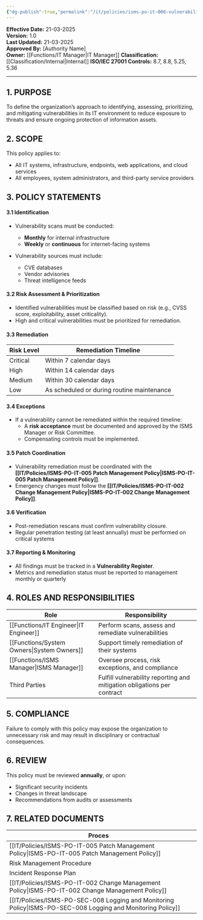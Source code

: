```yaml
---
{"dg-publish":true,"permalink":"/it/policies/isms-po-it-006-vulnerability-management-policy/","tags":["policy","vulnerability"],"noteIcon":"default"}
---
```


 **Effective Date:** 21-03-2025  
**Version:** 1.0  
**Last Updated:** 21-03-2025  
**Approved By:** [Authority Name]  
**Owner:** [[Functions/IT Manager\|IT Manager]]
**Classification:** [[Classification/Internal\|Internal]]
**ISO/IEC 27001 Controls:** 8.7, 8.8, 5.25, 5.36

---
## **1. PURPOSE**  
To define the organization’s approach to identifying, assessing, prioritizing, and mitigating vulnerabilities in its IT environment to reduce exposure to threats and ensure ongoing protection of information assets.
## **2. SCOPE**
This policy applies to:
- All IT systems, infrastructure, endpoints, web applications, and cloud services
- All employees, system administrators, and third-party service providers
 
## **3. POLICY STATEMENTS** 
#### 3.1 Identification
- Vulnerability scans must be conducted:
    - **Monthly** for internal infrastructure
    - **Weekly** or **continuous** for internet-facing systems
        
- Vulnerability sources must include:
    - CVE databases
    - Vendor advisories
    - Threat intelligence feeds
#### 3.2 Risk Assessment & Prioritization
- Identified vulnerabilities must be classified based on risk (e.g., CVSS score, exploitability, asset criticality).
- High and critical vulnerabilities must be prioritized for remediation.
#### 3.3 Remediation

| Risk Level | Remediation Timeline                       |
| ---------- | ------------------------------------------ |
| Critical   | Within 7 calendar days                     |
| High       | Within 14 calendar days                    |
| Medium     | Within 30 calendar days                    |
| Low        | As scheduled or during routine maintenance |
#### 3.4 Exceptions
- If a vulnerability cannot be remediated within the required timeline:
    - A **risk acceptance** must be documented and approved by the ISMS Manager or Risk Committee.
    - Compensating controls must be implemented.

#### 3.5 Patch Coordination
- Vulnerability remediation must be coordinated with the **[[IT/Policies/ISMS-PO-IT-005 Patch Management Policy\|ISMS-PO-IT-005 Patch Management Policy]]**.
- Emergency changes must follow the **[[IT/Policies/ISMS-PO-IT-002 Change Management Policy\|ISMS-PO-IT-002 Change Management Policy]]**.
#### 3.6 Verification
- Post-remediation rescans must confirm vulnerability closure.
- Regular penetration testing (at least annually) must be performed on critical systems
#### 3.7 Reporting & Monitoring
- All findings must be tracked in a **Vulnerability Register**.
- Metrics and remediation status must be reported to management monthly or quarterly

## **4. ROLES AND RESPONSIBILITIES**

| **Role**          | **Responsibility**                                                      |
| ----------------- | ----------------------------------------------------------------------- |
| [[Functions/IT Engineer\|IT Engineer]]   | Perform scans, assess and remediate vulnerabilities                     |
| [[Functions/System Owners\|System Owners]] | Support timely remediation of their systems                             |
| [[Functions/ISMS Manager\|ISMS Manager]]  | Oversee process, risk exceptions, and compliance                        |
| Third Parties     | Fulfill vulnerability reporting and mitigation obligations per contract |

## **5. COMPLIANCE**  
Failure to comply with this policy may expose the organization to unnecessary risk and may result in disciplinary or contractual consequences.
## **6. REVIEW**  
This policy must be reviewed **annually**, or upon:
- Significant security incidents
- Changes in threat landscape
- Recommendations from audits or assessments 

## **7. RELATED DOCUMENTS**  

| Proces                                            |     |
| ------------------------------------------------- | --- |
| [[IT/Policies/ISMS-PO-IT-005 Patch Management Policy\|ISMS-PO-IT-005 Patch Management Policy]]         |     |
| Risk Management Procedure                         |     |
| Incident Response Plan                            |     |
| [[IT/Policies/ISMS-PO-IT-002 Change Management Policy\|ISMS-PO-IT-002 Change Management Policy]]       |     |
| [[IT/Policies/ISMS-PO-SEC-008 Logging and Monitoring Policy\|ISMS-PO-SEC-008 Logging and Monitoring Policy]] |     |










